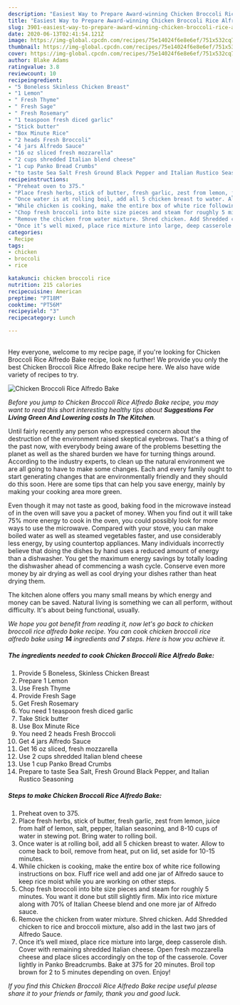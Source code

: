 ```yaml
---
description: "Easiest Way to Prepare Award-winning Chicken Broccoli Rice Alfredo Bake"
title: "Easiest Way to Prepare Award-winning Chicken Broccoli Rice Alfredo Bake"
slug: 3901-easiest-way-to-prepare-award-winning-chicken-broccoli-rice-alfredo-bake
date: 2020-06-13T02:41:54.121Z
image: https://img-global.cpcdn.com/recipes/75e14024f6e8e6ef/751x532cq70/chicken-broccoli-rice-alfredo-bake-recipe-main-photo.jpg
thumbnail: https://img-global.cpcdn.com/recipes/75e14024f6e8e6ef/751x532cq70/chicken-broccoli-rice-alfredo-bake-recipe-main-photo.jpg
cover: https://img-global.cpcdn.com/recipes/75e14024f6e8e6ef/751x532cq70/chicken-broccoli-rice-alfredo-bake-recipe-main-photo.jpg
author: Blake Adams
ratingvalue: 3.8
reviewcount: 10
recipeingredient:
- "5 Boneless Skinless Chicken Breast"
- "1 Lemon"
- " Fresh Thyme"
- " Fresh Sage"
- " Fresh Rosemary"
- "1 teaspoon fresh diced garlic"
- "Stick butter"
- "Box Minute Rice"
- "2 heads Fresh Broccoli"
- "4 jars Alfredo Sauce"
- "16 oz sliced fresh mozzarella"
- "2 cups shredded Italian blend cheese"
- "1 cup Panko Bread Crumbs"
- "to taste Sea Salt Fresh Ground Black Pepper and Italian Rustico Seasoning"
recipeinstructions:
- "Preheat oven to 375."
- "Place fresh herbs, stick of butter, fresh garlic, zest from lemon, juice from half of lemon, salt, pepper, Italian seasoning, and 8-10 cups of water in stewing pot. Bring water to rolling boil."
- "Once water is at rolling boil, add all 5 chicken breast to water. Allow to come back to boil, remove from heat, put on lid, set aside for 10-15 minutes."
- "While chicken is cooking, make the entire box of white rice following instructions on box. Fluff rice well and add one jar of Alfredo sauce to keep rice moist while you are working on other steps."
- "Chop fresh broccoli into bite size pieces and steam for roughly 5 minutes. You want it done but still slightly firm. Mix into rice mixture along with 70% of Italian Cheese blend and one more jar of Alfredo sauce."
- "Remove the chicken from water mixture. Shred chicken. Add Shredded chicken to rice and broccoli mixture, also add in the last two jars of Alfredo Sauce."
- "Once it’s well mixed, place rice mixture into large, deep casserole dish. Cover with remaining shredded Italian cheese. Open fresh mozzarella cheese and place slices accordingly on the top of the casserole. Cover lightly in Panko Breadcrumbs. Bake at 375 for 20 minutes. Broil top brown for 2 to 5 minutes depending on oven. Enjoy!"
categories:
- Recipe
tags:
- chicken
- broccoli
- rice

katakunci: chicken broccoli rice 
nutrition: 215 calories
recipecuisine: American
preptime: "PT18M"
cooktime: "PT56M"
recipeyield: "3"
recipecategory: Lunch

---
```

<br>
Hey everyone, welcome to my recipe page, if you're looking for Chicken Broccoli Rice Alfredo Bake recipe, look no further! We provide you only the best Chicken Broccoli Rice Alfredo Bake recipe here. We also have wide variety of recipes to try.
<br>


![Chicken Broccoli Rice Alfredo Bake](https://img-global.cpcdn.com/recipes/75e14024f6e8e6ef/751x532cq70/chicken-broccoli-rice-alfredo-bake-recipe-main-photo.jpg)

<i>Before you jump to Chicken Broccoli Rice Alfredo Bake recipe, you may want to read this short interesting healthy tips about 
<strong>Suggestions For Living Green And Lowering costs In The Kitchen</strong>.</i>
</br>

Until fairly recently any person who expressed concern about the destruction of the environment raised skeptical eyebrows. That's a thing of the past now, with everybody being aware of the problems besetting the planet as well as the shared burden we have for turning things around. According to the industry experts, to clean up the natural environment we are all going to have to make some changes. Each and every family ought to start generating changes that are environmentally friendly and they should do this soon. Here are some tips that can help you save energy, mainly by making your cooking area more green.

Even though it may not taste as good, baking food in the microwave instead of in the oven will save you a packet of money. When you find out it will take 75% more energy to cook in the oven, you could possibly look for more ways to use the microwave. Compared with your stove, you can make boiled water as well as steamed vegetables faster, and use considerably less energy, by using countertop appliances. Many individuals incorrectly believe that doing the dishes by hand uses a reduced amount of energy than a dishwasher. You get the maximum energy savings by totally loading the dishwasher ahead of commencing a wash cycle. Conserve even more money by air drying as well as cool drying your dishes rather than heat drying them.

The kitchen alone offers you many small means by which energy and money can be saved. Natural living is something we can all perform, without difficulty. It's about being functional, usually.


<i>We hope you got benefit from reading it, now let's go back to chicken broccoli rice alfredo bake recipe. You can cook chicken broccoli rice alfredo bake using <strong>14</strong> ingredients and <strong>7</strong> steps. Here is how you achieve it.
</i>

##### The ingredients needed to cook Chicken Broccoli Rice Alfredo Bake:

1. Provide 5 Boneless, Skinless Chicken Breast
1. Prepare 1 Lemon
1. Use  Fresh Thyme
1. Provide  Fresh Sage
1. Get  Fresh Rosemary
1. You need 1 teaspoon fresh diced garlic
1. Take Stick butter
1. Use Box Minute Rice
1. You need 2 heads Fresh Broccoli
1. Get 4 jars Alfredo Sauce
1. Get 16 oz sliced, fresh mozzarella
1. Use 2 cups shredded Italian blend cheese
1. Use 1 cup Panko Bread Crumbs
1. Prepare to taste Sea Salt, Fresh Ground Black Pepper, and Italian Rustico Seasoning


##### Steps to make Chicken Broccoli Rice Alfredo Bake:

1. Preheat oven to 375.
1. Place fresh herbs, stick of butter, fresh garlic, zest from lemon, juice from half of lemon, salt, pepper, Italian seasoning, and 8-10 cups of water in stewing pot. Bring water to rolling boil.
1. Once water is at rolling boil, add all 5 chicken breast to water. Allow to come back to boil, remove from heat, put on lid, set aside for 10-15 minutes.
1. While chicken is cooking, make the entire box of white rice following instructions on box. Fluff rice well and add one jar of Alfredo sauce to keep rice moist while you are working on other steps.
1. Chop fresh broccoli into bite size pieces and steam for roughly 5 minutes. You want it done but still slightly firm. Mix into rice mixture along with 70% of Italian Cheese blend and one more jar of Alfredo sauce.
1. Remove the chicken from water mixture. Shred chicken. Add Shredded chicken to rice and broccoli mixture, also add in the last two jars of Alfredo Sauce.
1. Once it’s well mixed, place rice mixture into large, deep casserole dish. Cover with remaining shredded Italian cheese. Open fresh mozzarella cheese and place slices accordingly on the top of the casserole. Cover lightly in Panko Breadcrumbs. Bake at 375 for 20 minutes. Broil top brown for 2 to 5 minutes depending on oven. Enjoy!


<i>If you find this Chicken Broccoli Rice Alfredo Bake recipe useful please share it to your friends or family, thank you and good luck.</i>
